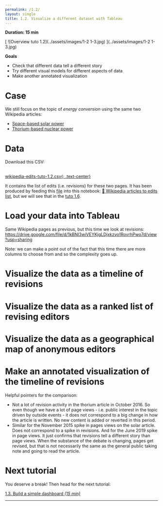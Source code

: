 ```yaml
---
permalink: /1.2/
layout: single
title: 1.2. Visualize a different dataset with Tableau
---
```


**Duration: 15 min**

[
	![Overview tuto 1.2](../assets/images/1-2 1-3.jpg)
](../assets/images/1-2 1-3.jpg)

**Goals**
* Check that different data tell a different story
* Try different visual models for different aspects of data
* Make another annotated visualization

# Case

We still focus on the topic of *energy conversion* using the same two Wikipedia articles:
* [Space-based solar power](https://en.wikipedia.org/wiki/Space-based_solar_power)
* [Thorium-based nuclear power](https://en.wikipedia.org/wiki/Thorium-based_nuclear_power)

# Data

Download this CSV:

[
	<i class="fas fa-file-csv" style="font-size:5em"></i><br>
	wikipedia-edits-tuto-1.2.csv{: .text-center}
](../assets/data/1-2/wikipedia-edits-tuto-1.2.csv)

It contains the list of edits (i.e. revisions) for these two pages. It has been produced by feeding this [<i class="fas fa-file-csv"></i> file](../assets/data/1-2/wikipedia-articles-tuto-1.2.csv) into this notebook: [🍹 Wikipedia articles to edits list](https://colab.research.google.com/github/jacomyma/mapping-controversies/blob/main/notebooks/Wikipedia_articles_to_edits_list.ipynb), but we will see that in the [tuto 1.6](../1.6/).

# Load your data into Tableau

Same Wikipedia pages as previous, but this time we look at revisions: https://drive.google.com/file/d/1kBNI3wiVEYKjgLDjxkzvo1RovrhPwo7d/view?usp=sharing

Note: we can make a point out of the fact that this time there are more columns to choose from and so the complexity goes up.

# Visualize the data as a timeline of revisions


# Visualize the data as a ranked list of revising editors 

# Visualize the data as a geographical map of anonymous editors

# Make an annotated visualization of the timeline of revisions

Helpful pointers for the comparison:
- Not a lot of revision activity in the thorium article in October 2016. So even though we have a lot of page views - i.e. public interest in the topic driven by outside events - it does not correspond to a big change in how the article is written. No new content is added or reverted in this period.
- Similar for the November 2015 spike in pages views on the solar article. Does not correspond to a spike in revisions. And for the June 2019 spike in page views. It just confirms that revisions tell a different story than page views.  When the substance of the debate is changing, pages get revised, but that is not necessarily the same as the general public taking note and going to read the article.

# Next tutorial

You deserve a break! Then head for the next tutorial:

[<i class="fas fa-forward"></i> 1.3. Build a simple dashboard *(15 min)*](../1.3/)

---

